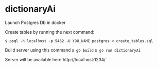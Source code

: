 # dictionaryAi

Launch Postgres Db in docker

Create tables by running the next command:

`$ psql -h localhost -p 5432 -U YOU_NAME postgres < create_tables.sql`

Build server using this command
`$ go build`
`$ go run dictionaryAi`

Server will be available here http://localhost:1234/